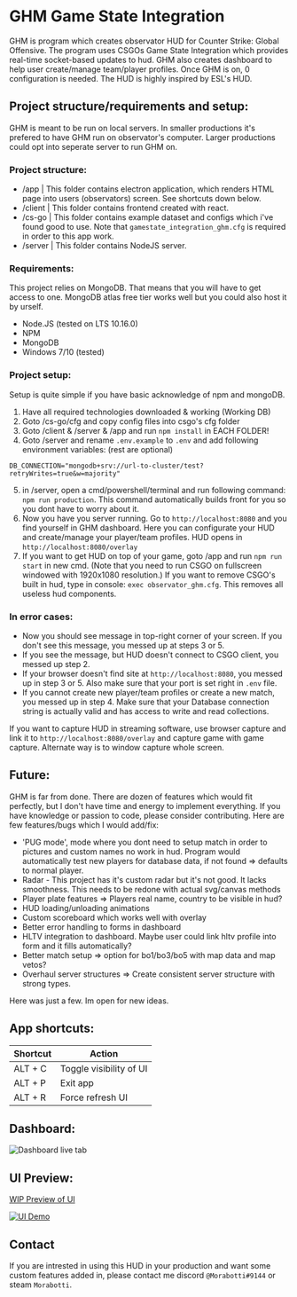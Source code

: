 # GHM Game State Integration

GHM is program which creates observator HUD for Counter Strike: Global Offensive. The program uses CSGOs Game State Integration which provides real-time socket-based updates to hud. GHM also creates dashboard to help user create/manage team/player profiles. Once GHM is on, 0 configuration is needed. The HUD is highly inspired by ESL's HUD.

## Project structure/requirements and setup:

GHM is meant to be run on local servers. In smaller productions it's prefered to have GHM run on observator's computer. Larger productions could opt into seperate server to run GHM on.

### Project structure:

* /app | This folder contains electron application, which renders HTML page into users (observators) screen. See shortcuts down below.
* /client | This folder contains frontend created with react.
* /cs-go | This folder contains example dataset and configs which i've found good to use. Note that `gamestate_integration_ghm.cfg` is required in order to this app work.
* /server | This folder contains NodeJS server.

### Requirements:

This project relies on MongoDB. That means that you will have to get access to one. MongoDB atlas free tier works well but you could also host it by urself.

* Node.JS (tested on LTS 10.16.0)
* NPM
* MongoDB
* Windows 7/10 (tested)

### Project setup:

Setup is quite simple if you have basic acknowledge of npm and mongoDB.

1. Have all required technologies downloaded & working (Working DB)
2. Goto /cs-go/cfg and copy config files into csgo's cfg folder
3. Goto /client & /server & /app and run `npm install` in EACH FOLDER!
4. Goto /server and rename `.env.example` to `.env` and add following environment variables: (rest are optional)
```
DB_CONNECTION="mongodb+srv://url-to-cluster/test?retryWrites=true&w=majority"
```
5. in /server, open a cmd/powershell/terminal and run following command: `npm run production`. This command automatically builds front for you so you dont have to worry about it.
6. Now you have you server running. Go to `http://localhost:8080` and you find yourself in GHM dashboard. Here you can configurate your HUD and create/manage your player/team profiles. HUD opens in `http://localhost:8080/overlay`
7. If you want to get HUD on top of your game, goto /app and run `npm run start` in new cmd. (Note that you need to run CSGO on fullscreen windowed with 1920x1080 resolution.) If you want to remove CSGO's built in hud, type in console: `exec observator_ghm.cfg`. This removes all useless hud components.

### In error cases:

* Now you should see message in top-right corner of your screen. If you don't see this message, you messed up at steps 3 or 5.
* If you see the message, but HUD doesn't connect to CSGO client, you messed up step 2.
* If your browser doesn't find site at `http://localhost:8080`, you messed up in step 3 or 5. Also make sure that your port is set right in `.env` file.
* If you cannot create new player/team profiles or create a new match, you messed up in step 4. Make sure that your Database connection string is actually valid and has access to write and read collections.

If you want to capture HUD in streaming software, use browser capture and link it to `http://localhost:8080/overlay` and capture game with game capture. Alternate way is to window capture whole screen.

## Future:

GHM is far from done. There are dozen of features which would fit perfectly, but I don't have time and energy to implement everything. If you have knowledge or passion to code, please consider contributing. Here are few features/bugs which I would add/fix:

* 'PUG mode', mode where you dont need to setup match in order to pictures and custom names no work in hud. Program would automatically test new players for database data, if not found => defaults to normal player.
* Radar - This project has it's custom radar but it's not good. It lacks smoothness. This needs to be redone with actual svg/canvas methods
* Player plate features => Players real name, country to be visible in hud?
* HUD loading/unloading animations
* Custom scoreboard which works well with overlay
* Better error handling to forms in dashboard
* HLTV integration to dashboard. Maybe user could link hltv profile into form and it fills automatically?
* Better match setup => option for bo1/bo3/bo5 with map data and map vetos?
* Overhaul server structures => Create consistent server structure with strong types.

Here was just a few. Im open for new ideas.

## App shortcuts:

| Shortcut     | Action                   |
| ------------ | ------------------------ |
| ALT + C      | Toggle visibility of UI  |
| ALT + P      | Exit app                 |
| ALT + R      | Force refresh UI         |

## Dashboard:

![Dashboard live tab](https://i.imgur.com/unOBwmF.png)

## UI Preview:

[WIP Preview of UI](https://www.youtube.com/watch?v=kNZLzUA9Q08)

[![UI Demo](https://i.imgur.com/6Ba908v.jpg)](https://www.youtube.com/watch?v=kNZLzUA9Q08)

## Contact

If you are intrested in using this HUD in your production and want some custom features added in, please contact me discord `@Morabotti#9144` or steam `Morabotti`.